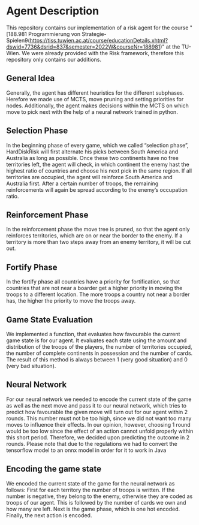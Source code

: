 # Agent Description
This repository contains our implementation of a risk agent for the course "[188.981 Programmierung von Strategie-Spielen9(https://tiss.tuwien.ac.at/course/educationDetails.xhtml?dswid=7736&dsrid=837&semester=2022W&courseNr=188981)" at the TU-Wien. We were already provided with the Risk framework, therefore this repository only contains our additions.

## General Idea
Generally, the agent has different heuristics for the different
subphases. Herefore we made use of MCTS, move pruning and setting priorities for nodes. Additionally, the agent makes decisions within the MCTS on which move to pick next with the help of a neural network trained in python.

## Selection Phase
In the beginning phase of every game, which we called “selection phase”,
HardDiskRisk will first alternate his picks between South America and Australia
as long as possible.
Once these two continents have no free territories left, the agent will check,
in which continent the enemy hast the highest ratio of countries and choose
his next pick in the same region.
If all territories are occupied, the agent will reinforce South America and
Australia first. After a certain number of troops, the remaining reinforcements
will again be spread according to the enemy’s occupation ratio.

## Reinforcement Phase
In the reinforcement phase the move tree is pruned, so that the agent only
reinforces territories, which are on or near the border to the enemy. If a territory is more
than two steps away from an enemy territory, it will be cut out.

## Fortify Phase
In the fortify phase all countries have a priority for fortification, so that countries that
are not near a boarder get a higher priority in moving the troops to a different location. The more troops a country not near a border has, the higher the priority to move the troops away.

## Game State Evaluation
We implemented a function, that evaluates how favourable the current game state is
for our agent. It evaluates each state using the amount and distribution of the troops
of the players, the number of territories occupied, the number of complete continents
in possession and the number of cards. The result of this method is always between
1 (very good situation) and 0 (very bad situation).

## Neural Network
For our neural network we needed to encode the current
state of the game as well as the next move and pass it to our neural network, which tries to
predict how favourable the given move will turn out for our agent within 2 rounds.
This number must not be too high, since we did not want too many moves to influence
their effects. In our opinion, however, choosing 1 round would be too low since the
effect of an action cannot unfold properly within this short period. Therefore, we
decided upon predicting the outcome in 2 rounds. Please note that due to the regulations we
had to convert the tensorflow model to an onnx model in order for it to work in Java

## Encoding the game state
We encoded the current state of the game for the neural network as follows:
First for each territory the number of troops is written. If the number is negative,
they belong to the enemy, otherwise they are coded as troops of our agent. This
is followed by the number of cards we own and how many are left. Next is the
game phase, which is one hot encoded. Finally, the next action is encoded.  
